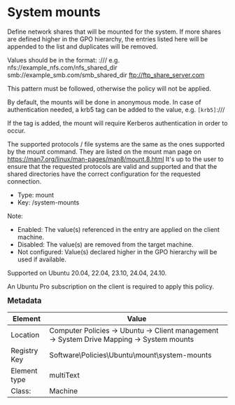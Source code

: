 # System mounts

Define network shares that will be mounted for the system.
If more shares are defined higher in the GPO hierarchy, the entries listed here will be appended to the list and duplicates will be removed.

Values should be in the format: 
    <protocol>://<hostname-or-ip>/<shared-dir>
e.g.
    nfs://example_nfs.com/nfs_shared_dir
    smb://example_smb.com/smb_shared_dir
    ftp://ftp_share_server.com

This pattern must be followed, otherwise the policy will not be applied.

By default, the mounts will be done in anonymous mode. In case of authentication needed, a krb5 tag can be added to the value, e.g.
    `[krb5]`<protocol>://<hostname-or-ip>/<shared-dir>

If the tag is added, the mount will require Kerberos authentication in order to occur.

The supported protocols / file systems are the same as the ones supported by the mount command.
They are listed on the mount man page on https://man7.org/linux/man-pages/man8/mount.8.html
It's up to the user to ensure that the requested protocols are valid and supported and that the shared directories have the correct configuration for the requested connection.


- Type: mount
- Key: /system-mounts

Note: 
 * Enabled: The value(s) referenced in the entry are applied on the client machine.
 * Disabled: The value(s) are removed from the target machine.
 * Not configured: Value(s) declared higher in the GPO hierarchy will be used if available.

Supported on Ubuntu 20.04, 22.04, 23.10, 24.04, 24.10.

An Ubuntu Pro subscription on the client is required to apply this policy.



<span style="font-size: larger;">**Metadata**</span>

| Element      | Value            |
| ---          | ---              |
| Location     | Computer Policies -> Ubuntu -> Client management -> System Drive Mapping -> System mounts    |
| Registry Key | Software\Policies\Ubuntu\mount\system-mounts         |
| Element type | multiText |
| Class:       | Machine       |
